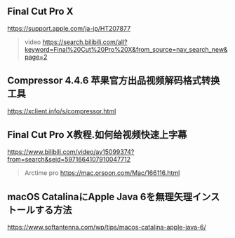 ## Final Cut Pro X
https://support.apple.com/ja-jp/HT207877

>video
https://search.bilibili.com/all?keyword=Final%20Cut%20Pro%20X&from_source=nav_search_new&page=2

## Compressor 4.4.6 苹果官方出品视频解码格式转换工具
https://xclient.info/s/compressor.html


## Final Cut Pro X教程.如何给视频快速上字幕
https://www.bilibili.com/video/av15099374?from=search&seid=5971664107910047712

>Arctime pro
https://mac.orsoon.com/Mac/166116.html


## macOS CatalinaにApple Java 6を無理矢理インストールする方法
https://www.softantenna.com/wp/tips/macos-catalina-apple-java-6/
